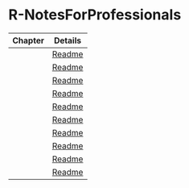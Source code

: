 # R-NotesForProfessionals

| Chapter | Details |
|:-------:|:-------:|
|  | [Readme]() |
|  | [Readme]() |
|  | [Readme]() |
|  | [Readme]() |
|  | [Readme]() |
|  | [Readme]() |
|  | [Readme]() |
|  | [Readme]() |
|  | [Readme]() |
|  | [Readme]() |